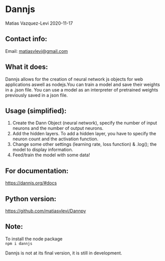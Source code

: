 # Dannjs
Matias Vazquez-Levi 2020-11-17

Contact info:
------------
Email: matiasvlevi@gmail.com

What it does:
------------
Dannjs allows for the creation of neural network js objects for web applications aswell as nodejs.You can train a model and save their weights in a .json file. You can use a model as an interpreter of pretrained weights previously saved in a json file.

Usage (simplified):
------------
1. Create the Dann Object (neural network), specify the number of input neurons and the number of output neurons.
2. Add the hidden layers. To add a hidden layer, you have to specify the neuron count and the activation function.
3. Change some other settings (learning rate, loss function) & .log(); the model to display information.
4. Feed/train the model with some data!


For documentation:
-------------------
https://dannjs.org/#docs

Python version:
------------------
https://github.com/matiasvlevi/Dannpy


Note:
----------
To install the node package <br />
`npm i dannjs`

Dannjs is not at its final version, it is still in development.
